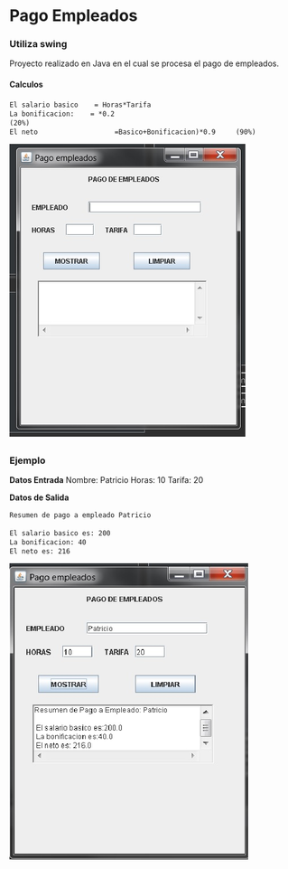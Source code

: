 # Pago Empleados

### Utiliza swing 

Proyecto realizado en Java en el cual se procesa el pago de empleados.

#### Calculos

    El salario basico    = Horas*Tarifa
    La bonificacion:    = *0.2                                        (20%)
    El neto                   =Basico+Bonificacion)*0.9     (90%)


![](https://github.com/programadorleo/PagoEmpleados/blob/master/PagoEmpleados/img/frente.jpg?raw=true)



### Ejemplo

**Datos Entrada**
Nombre: Patricio
Horas: 10
Tarifa: 20

**Datos de Salida**

    Resumen de pago a empleado Patricio

    El salario basico es: 200
    La bonificacion: 40
    El neto es: 216


![](https://github.com/programadorleo/PagoEmpleados/blob/master/PagoEmpleados/img/frentesalida.jpg?raw=true)



